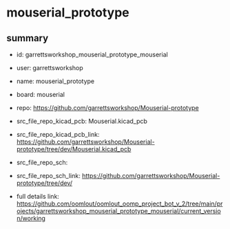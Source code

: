 # mouserial_prototype
 
## summary 
* id: garrettsworkshop_mouserial_prototype_mouserial
* user: garrettsworkshop
* name: mouserial_prototype
* board: mouserial
* repo: https://github.com/garrettsworkshop/Mouserial-prototype
* src_file_repo_kicad_pcb: Mouserial.kicad_pcb
* src_file_repo_kicad_pcb_link: https://github.com/garrettsworkshop/Mouserial-prototype/tree/dev/Mouserial.kicad_pcb


* src_file_repo_sch: 
* src_file_repo_sch_link: https://github.com/garrettsworkshop/Mouserial-prototype/tree/dev/
* full details link: https://github.com/oomlout/oomlout_oomp_project_bot_v_2/tree/main/projects/garrettsworkshop_mouserial_prototype_mouserial/current_version/working  







